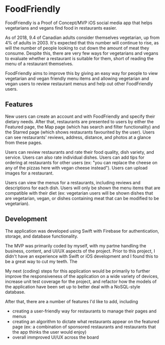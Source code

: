 # FoodFriendly
FoodFriendly is a Proof of Concept/MVP iOS social media app that helps vegetarians and vegans find food in restaurants easier. 

As of 2018, 9.4 of Canadian adults consider themselves vegetarian, up from 4% of adults in 2003. It's expected that this number will continue to rise, as will the number of people looking to cut down the amount of meat they consume. Despite this, there are very few ways for vegetarians and vegans to evaluate whether a restaurant is suitable for them, short of reading the menu of a restaurant themselves. 

FoodFriendly aims to improve this by giving an easy way for people to view vegetarian and vegan friendly menu items and allowing vegetarian and vegan users to review restaurant menus and help out other FoodFriendly users.

## Features
New users can create an account and with FoodFriendly and specify their dietary needs. After that, restaurants are presented to users by either the Featured page, the Map page (which has search and filter functionality) and the Starred page (which shows restaurants favourited by the user). Users can see restaurants' reviews, address, distance, and photos at a glance from these pages.

Users can review restaurants and rate their food quality, dish variety, and service. Users can also rate individual dishes. Users can add tips for ordering at restaurants for other users (ex: "you can replace the cheese on any of the pizzas here with vegan cheese instead"). Users can upload images for a restaurant.

Users can view the menus for a restaurants, including reviews and descriptions for each dish. Users will only be shown the menu items that are compatible with their diet (ex: vegetarian users will be shown dishes that are vegetarian, vegan, or dishes containing meat that can be modified to be vegetarian). 

## Development
The application was developed using Swift with Firebase for authentication, storage, and database functionality. 

The MVP was primarily coded by myself, with my partne handling the business, content, and UI/UX aspects of the project. Prior to this project, I didn't have an experience with Swift or iOS development and I found this to be a great way to cut my teeth. The 

My next (coding) steps for this application would be primarily to further improve the responsiveness of the application on a wide variety of devices, increase unit test coverage for the project, and refactor how the models of the application have been set up to better deal with a NoSQL-style database. 

After that, there are a number of features I'd like to add, including 
* creating a user-friendly way for restaurants to manage their pages and menus
* creating an algorithm to dictate what restaurants appear on the featured page (ex: a combination of sponsored restaurants and restaurants that the app thinks the user would enjoy)
* overall immproved UI/UX across the board

